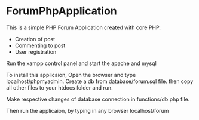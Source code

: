# ForumPhpApplication

This is a simple PHP Forum Application created with core PHP.

- Creation of post
- Commenting to post
- User registration

Run the xampp control panel and start the apache and mysql

To install this applicaion, Open the browser and type localhost/phpmyadmin. Create a db from database/forum.sql file. then copy all other files to your htdocs folder and run.

Make respective changes of database connection in functions/db.php file.

Then run the applicaion, by typing in any browser localhost/forum